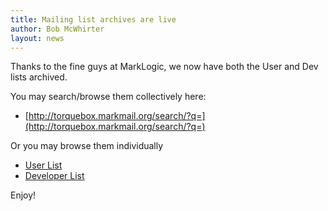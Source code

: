 ```yaml
---
title: Mailing list archives are live
author: Bob McWhirter
layout: news
---
```

Thanks to the fine guys at MarkLogic, we now have both the User and Dev lists archived.

You may search/browse them collectively here:

* [http://torquebox.markmail.org/search/?q=](http://torquebox.markmail.org/search/?q=)

Or you may browse them individually

* [User List](http://torquebox.markmail.org/search/list:org%2Etorquebox%2Etorquebox-user)
* [Developer List](http://torquebox.markmail.org/search/list:org%2Etorquebox%2Etorquebox-dev)

Enjoy!

